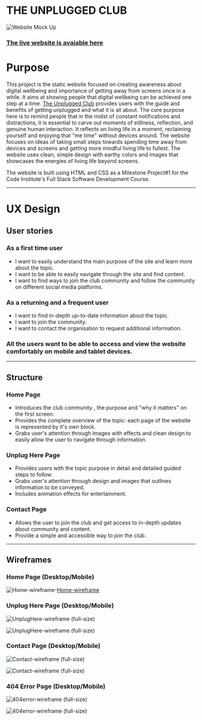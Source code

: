 # THE UNPLUGGED CLUB
![Website Mock Up](assets/images/readme/mockup.png)

### [The live website is avaiable here](https://gayatrig19.github.io/the-unplugged-club/index.html)

# Purpose
This project is the static website focused on creating awareness about digital wellbeing and importance of getting away from screens once in a while. It aims at showing people that digital wellbeing can be achieved one step at a time. [The Unplugged Club](https://gayatrig19.github.io/the-unplugged-club/index.html) provides users with the guide and benefits of getting unplugged and what it is all about. 
The core purpose here is to remind people that in the midst of constant notifications and distractions, it is essential to carve out moments of stillness, reflection, and genuine human interaction. It reflects on living life in a moment, reclaiming yourself and enjoying that "me time" without devices around. The website focuses on ideas of taking small steps towards spending time away from devices and screens and getting more mindful living life to fullest. The website uses clean, simple design with earthy colors and images that showcases the energies of living life beyond screens.

The website is built using HTML and CSS as a Milestone Project#1 for the Code Institute's Full Stack Software Development Course.

------
# UX Design
## User stories
### As a **first time user**

- I want to easily understand the main purpose of the site and learn more about the topic.
- I want to be able to easily navigate through the site and find content.
- I want to find ways to join the club community and follow the community on different social media platforms.

### As a **returning** and a **frequent user**

- I want to find in-depth up-to-date information about the topic.
- I want to join the community.
- I want to contact the organisation to request additional information.

### All the users want to be able to access and view the website comfortably on mobile and tablet devices.

----

## Structure
### Home Page
- Introduces the club community , the purpose and "why it matters" on the first screen.
- Provides the complete overview of the topic: each page of the website is represented by it's own block.
- Grabs user's attention through images with effects and clean design to easily allow the user to navigate through information.

### Unplug Here Page
- Provides users with the topic purpose in detail and detailed guided steps to follow.
- Grabs user's attention through design and images that outlines information to be conveyed.
- Includes animation effects for entertainment.

### Contact Page
- Allows the user to join the club and get access to in-depth updates about community and content.
- Provide a simple and accessible way to join the club.
---
## Wireframes

### **Home Page (Desktop/Mobile)**
 ![Home-wireframe](assets/images/readme/wireframes/home-page-wireframe.png)-[Home-wireframe](assets/images/readme/wireframes/home-page-small-screen-wireframe.png)
     
### **Unplug Here Page (Desktop/Mobile)**
 ![UnplugHere-wireframe (full-size)](assets/images/readme/wireframes/unplug-here-page-wireframe.png)

 ![UnplugHere-wireframe (full-size)](assets/images/readme/wireframes/unplug-here-page-small-screen-wireframe.png)

### **Contact Page (Desktop/Mobile)**
![Contact-wireframe (full-size)](assets/images/readme/wireframes/contact-page-wireframe.png)

![Contact-wireframe (full-size)](assets/images/readme/wireframes/contact-page-small-screen-wireframe.png)

### **404 Error Page (Desktop/Mobile)**
![404error-wireframe (full-size)](assets/images/readme/wireframes/404error-page-wireframe.png)

![404error-wireframe (full-size)](assets/images/readme/wireframes/404error-page-small-screen-wireframe.png)

























